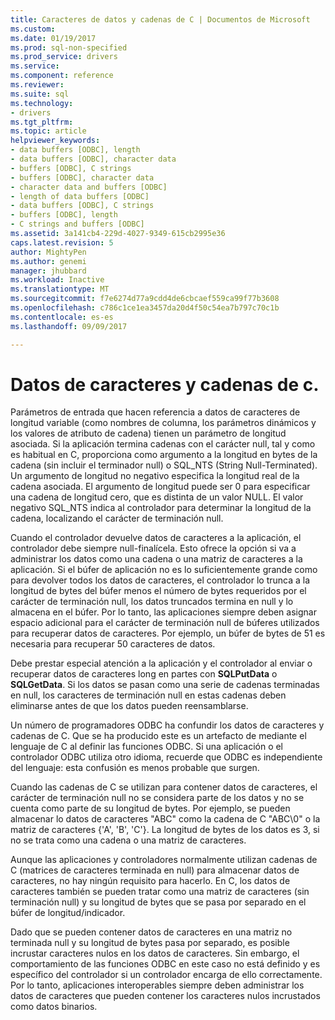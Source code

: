 ```yaml
---
title: Caracteres de datos y cadenas de C | Documentos de Microsoft
ms.custom: 
ms.date: 01/19/2017
ms.prod: sql-non-specified
ms.prod_service: drivers
ms.service: 
ms.component: reference
ms.reviewer: 
ms.suite: sql
ms.technology:
- drivers
ms.tgt_pltfrm: 
ms.topic: article
helpviewer_keywords:
- data buffers [ODBC], length
- data buffers [ODBC], character data
- buffers [ODBC], C strings
- buffers [ODBC], character data
- character data and buffers [ODBC]
- length of data buffers [ODBC]
- data buffers [ODBC], C strings
- buffers [ODBC], length
- C strings and buffers [ODBC]
ms.assetid: 3a141cb4-229d-4027-9349-615cb2995e36
caps.latest.revision: 5
author: MightyPen
ms.author: genemi
manager: jhubbard
ms.workload: Inactive
ms.translationtype: MT
ms.sourcegitcommit: f7e6274d77a9cdd4de6cbcaef559ca99f77b3608
ms.openlocfilehash: c786c1ce1ea3457da20d4f50c54ea7b797c70c1b
ms.contentlocale: es-es
ms.lasthandoff: 09/09/2017

---
```

# <a name="character-data-and-c-strings"></a>Datos de caracteres y cadenas de c.
Parámetros de entrada que hacen referencia a datos de caracteres de longitud variable (como nombres de columna, los parámetros dinámicos y los valores de atributo de cadena) tienen un parámetro de longitud asociada. Si la aplicación termina cadenas con el carácter null, tal y como es habitual en C, proporciona como argumento a la longitud en bytes de la cadena (sin incluir el terminador null) o SQL_NTS (String Null-Terminated). Un argumento de longitud no negativo especifica la longitud real de la cadena asociada. El argumento de longitud puede ser 0 para especificar una cadena de longitud cero, que es distinta de un valor NULL. El valor negativo SQL_NTS indica al controlador para determinar la longitud de la cadena, localizando el carácter de terminación null.  
  
 Cuando el controlador devuelve datos de caracteres a la aplicación, el controlador debe siempre null-finalícela. Esto ofrece la opción si va a administrar los datos como una cadena o una matriz de caracteres a la aplicación. Si el búfer de aplicación no es lo suficientemente grande como para devolver todos los datos de caracteres, el controlador lo trunca a la longitud de bytes del búfer menos el número de bytes requeridos por el carácter de terminación null, los datos truncados termina en null y lo almacena en el búfer. Por lo tanto, las aplicaciones siempre deben asignar espacio adicional para el carácter de terminación null de búferes utilizados para recuperar datos de caracteres. Por ejemplo, un búfer de bytes de 51 es necesaria para recuperar 50 caracteres de datos.  
  
 Debe prestar especial atención a la aplicación y el controlador al enviar o recuperar datos de caracteres long en partes con **SQLPutData** o **SQLGetData**. Si los datos se pasan como una serie de cadenas terminadas en null, los caracteres de terminación null en estas cadenas deben eliminarse antes de que los datos pueden reensamblarse.  
  
 Un número de programadores ODBC ha confundir los datos de caracteres y cadenas de C. Que se ha producido este es un artefacto de mediante el lenguaje de C al definir las funciones ODBC. Si una aplicación o el controlador ODBC utiliza otro idioma, recuerde que ODBC es independiente del lenguaje: esta confusión es menos probable que surgen.  
  
 Cuando las cadenas de C se utilizan para contener datos de caracteres, el carácter de terminación null no se considera parte de los datos y no se cuenta como parte de su longitud de bytes. Por ejemplo, se pueden almacenar lo datos de caracteres "ABC" como la cadena de C "ABC\0" o la matriz de caracteres {'A', 'B', 'C'}. La longitud de bytes de los datos es 3, si no se trata como una cadena o una matriz de caracteres.  
  
 Aunque las aplicaciones y controladores normalmente utilizan cadenas de C (matrices de caracteres terminada en null) para almacenar datos de caracteres, no hay ningún requisito para hacerlo. En C, los datos de caracteres también se pueden tratar como una matriz de caracteres (sin terminación null) y su longitud de bytes que se pasa por separado en el búfer de longitud/indicador.  
  
 Dado que se pueden contener datos de caracteres en una matriz no terminada null y su longitud de bytes pasa por separado, es posible incrustar caracteres nulos en los datos de caracteres. Sin embargo, el comportamiento de las funciones ODBC en este caso no está definido y es específico del controlador si un controlador encarga de ello correctamente. Por lo tanto, aplicaciones interoperables siempre deben administrar los datos de caracteres que pueden contener los caracteres nulos incrustados como datos binarios.

